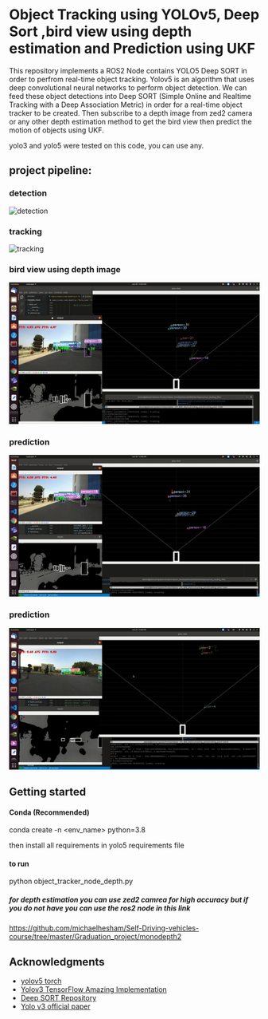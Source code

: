 # Object Tracking using YOLOv5, Deep Sort ,bird view using depth estimation and Prediction using UKF
This repository implements a ROS2 Node contains YOLO5 Deep SORT in order to perfrom real-time object tracking. Yolov5 is an algorithm that uses deep convolutional neural networks to perform object detection. We can feed these object detections into Deep SORT (Simple Online and Realtime Tracking with a Deep Association Metric) in order for a real-time object tracker to be created. Then subscribe to a depth image from zed2 camera or any other depth estimation method to get the bird view then predict the motion of objects using UKF.

yolo3 and yolo5 were tested on this code, you can use any.

## project pipeline:

### detection


![detection](gif/det.gif)






### tracking


![tracking](gif/tracking.gif)







### bird view using depth image


![bird view using depth image](gif/bird_view.gif)






### prediction


![prediction](gif/pred1.gif)






### prediction


![prediction](gif/pred2.gif)

## Getting started

#### Conda (Recommended)
conda create -n <env_name> python=3.8

then install all requirements in yolo5 requirements file

#### to run 

python object_tracker_node_depth.py

##### for depth estimation you can use zed2 camrea for high accuracy but if you do not have you can use the ros2 node in this link

https://github.com/michaelhesham/Self-Driving-vehicles-course/tree/master/Graduation_project/monodepth2

## Acknowledgments
* [yolov5 torch](https://github.com/ultralytics/yolov5)
* [Yolov3 TensorFlow Amazing Implementation](https://github.com/zzh8829/yolov3-tf2)
* [Deep SORT Repository](https://github.com/nwojke/deep_sort)
* [Yolo v3 official paper](https://arxiv.org/abs/1804.02767)
